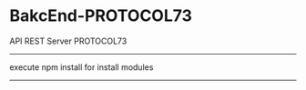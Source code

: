 # BakcEnd-PROTOCOL73 
API REST Server PROTOCOL73

***********
execute npm install for install modules
***********

